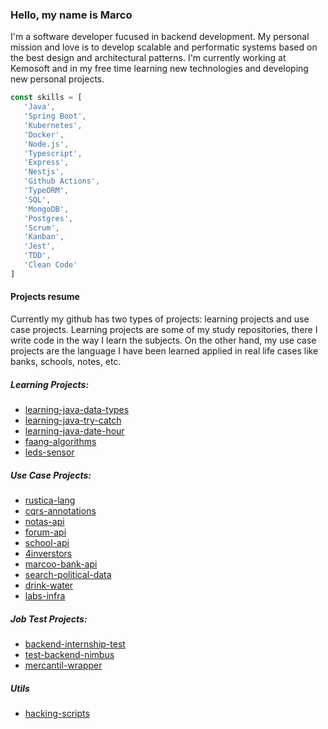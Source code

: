 ### Hello, my name is Marco

I'm a software developer fucused in backend development. My personal mission and love is to develop scalable and performatic systems based on the best design and architectural patterns. 
I'm currently working at Kemosoft and in my free time learning new technologies and developing new personal projects.
```javascript
const skills = [
   'Java',
   'Spring Boot',        
   'Kubernetes',
   'Docker',
   'Node.js',
   'Typescript',
   'Express',
   'Nestjs',
   'Github Actions',
   'TypeORM',
   'SQL',
   'MongoDB',
   'Postgres',
   'Scrum',
   'Kanban',
   'Jest',
   'TDD',
   'Clean Code'
]
```

#### Projects resume

Currently my github has two types of projects: learning projects and use case projects. Learning projects are some of my study repositories, there I write code in the way I learn the subjects. On the other hand, my use case projects are the language I have been learned applied in real life cases like banks, schools, notes, etc.

##### Learning Projects:
- [learning-java-data-types](https://github.com/MarcoLopes389/learning-java-data-types)
- [learning-java-try-catch](https://github.com/MarcoLopes389/learning-java-try-catch)
- [learning-java-date-hour](https://github.com/MarcoLopes389/learning-java-date-hour)
- [faang-algorithms](https://github.com/MarcoLopes389/faang-algorithms)
- [leds-sensor](https://github.com/MarcoLopes389/leds-sensor)

##### Use Case Projects:
- [rustica-lang](https://github.com/MarcoLopes389/rustica-lang)
- [cqrs-annotations](https://github.com/MarcoLopes389/cqrs-annotations)
- [notas-api](https://github.com/MarcoLopes389/notas-api)
- [forum-api](https://github.com/MarcoLopes389/forum-api)
- [school-api](https://github.com/MarcoLopes389/school-api)
- [4inverstors](https://github.com/MarcoLopes389/4investors)
- [marcoo-bank-api](https://github.com/MarcoLopes389/marcoo-bank-api)
- [search-political-data](https://github.com/MarcoLopes389/search-political-data)
- [drink-water](https://github.com/MarcoLopes389/drink-water)
- [labs-infra](https://github.com/MarcoLopes389/labs-infra)

##### Job Test Projects:
- [backend-internship-test](https://github.com/MarcoLopes389/backend-internship-test)
- [test-backend-nimbus](https://github.com/MarcoLopes389/test-backend-nimbus)
- [mercantil-wrapper](https://github.com/MarcoLopes389/mercantil-wrapper)

##### Utils
- [hacking-scripts](https://github.com/MarcoLopes389/hacking-scripts)
